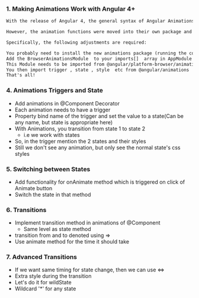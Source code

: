 ### 1. Making Animations Work with Angular 4+

```txt
With the release of Angular 4, the general syntax of Angular Animations didn't change. 

However, the animation functions were moved into their own package and you now also need to add a special module to your imports[]  array in the AppModule.

Specifically, the following adjustments are required:

You probably need to install the new animations package (running the command never hurts): npm install --save @angular/animations 
Add the BrowserAnimationsModule  to your imports[]  array in AppModule
This Module needs to be imported from @angular/platform-browser/animations'  => import { BrowserAnimationsModule } from '@angular/platform-browser/animations'  (in the AppModule!)
You then import trigger , state , style  etc from @angular/animations  instead of @angular/core 
That's all!
```

### 4. Animations Triggers and State

* Add animations in @Component Decorator
* Each animation needs to have a trigger
* Property bind name of the trigger and set the value to a state(Can be any name, but state is appropriate here)
* With Animations, you transition from state 1 to state 2
  * i.e we work with states
* So, in the trigger mention the 2 states and their styles
* Still we don't see any animation, but only see the normal state's css styles

### 5. Switching between States

* Add functionality for onAnimate method which is triggered on click of Animate button
* Switch the state in that method

### 6. Transitions

* Implement transition method in animations of @Component
  * Same level as state method
* transition from and to denoted using =>
* Use animate method for the time it should take

### 7. Advanced Transitions

* If we want same timing for state change, then we can use <=>
* Extra style during the transition
* Let's do it for wildState
* Wildcard '*' for any state